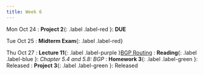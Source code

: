 ```yaml
---
title: Week 6
---
```


Mon Oct 24
: **Project 2**{: .label .label-red }: **DUE**

Tue Oct 25
: **Midterm Exam**{: .label .label-red}

Thu Oct 27
: **Lecture 11**{: .label .label-purple }[BGP Routing](#)
: **Reading**{: .label .label-blue }: _Chapter 5.4 and 5.8: BGP_
: **Homework 3**{: .label .label-green }: Released
: **Project 3**{: .label .label-green }: Released
